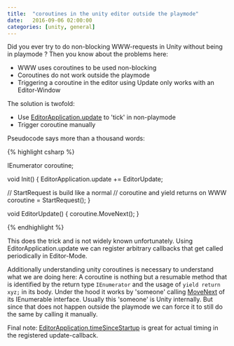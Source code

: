 ```yaml
---
title:  "coroutines in the unity editor outside the playmode"
date:   2016-09-06 02:00:00
categories: [unity, general]
---
```


Did you ever try to do non-blocking WWW-requests in Unity without being in playmode ? Then you know about the problems here:

* WWW uses coroutines to be used non-blocking
* Coroutines do not work outside the playmode
* Triggering a coroutine in the editor using Update only works with an Editor-Window

The solution is twofold:

* Use [EditorApplication.update](https://docs.unity3d.com/ScriptReference/EditorApplication-update.html) to 'tick' in non-playmode
* Trigger coroutine manually

Pseudocode says more than a thousand words:

{% highlight csharp %}

IEnumerator coroutine;

void Init()
{
  EditorApplication.update += EditorUpdate;

  // StartRequest is build like a normal 
  // coroutine and yield returns on WWW
  coroutine = StartRequest();
}

void EditorUpdate()
{
  coroutine.MoveNext();
}

{% endhighlight %}

This does the trick and is not widely known unfortunately. Using EditorApplication.update we can register arbitrary callbacks that get called periodically in Editor-Mode.

Additionally understanding unity coroutines is necessary to understand what we are doing here:
A coroutine is nothing but a resumable method that is identified by the return type ```IEnumerator``` and the usage of ```yield return xyz;``` in its body.
Under the hood it works by 'someone' calling [MoveNext](https://msdn.microsoft.com/en-us/library/system.collections.ienumerator.movenext(v=vs.110).aspx) of its IEnumerable interface. Usually this 'someone' is Unity internally. But since that does not happen outside the playmode we can force it to still do the same by calling it manually.

Final note: [EditorApplication.timeSinceStartup](https://docs.unity3d.com/ScriptReference/EditorApplication-timeSinceStartup.html) is great for actual timing in the registered update-callback.

